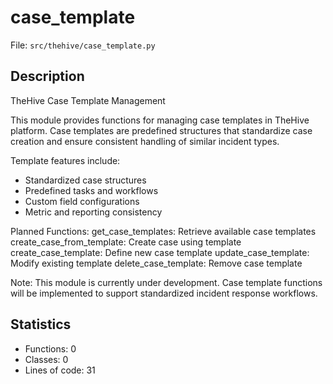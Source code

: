 # case_template

File: `src/thehive/case_template.py`

## Description

TheHive Case Template Management

This module provides functions for managing case templates in TheHive platform.
Case templates are predefined structures that standardize case creation and
ensure consistent handling of similar incident types.

Template features include:
- Standardized case structures
- Predefined tasks and workflows
- Custom field configurations
- Metric and reporting consistency

Planned Functions:
get_case_templates: Retrieve available case templates
create_case_from_template: Create case using template
create_case_template: Define new case template
update_case_template: Modify existing template
delete_case_template: Remove case template

Note:
This module is currently under development. Case template functions will be
implemented to support standardized incident response workflows.

## Statistics

- Functions: 0
- Classes: 0
- Lines of code: 31

